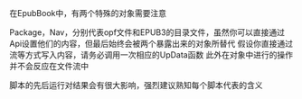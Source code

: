 ﻿在EpubBook中，有两个特殊的对象需要注意

Package，Nav，分别代表opf文件和EPUB3的目录文件，虽然你可以直接通过Api设置他们的内容，但最后始终会被两个暴露出来的对象所替代
假设你直接通过流等方式写入内容，请务必调用一次相应的UpData函数
此外在对象中进行的操作并不会反应在文件流中

脚本的先后运行对结果会有很大影响，强烈建议熟知每个脚本代表的含义